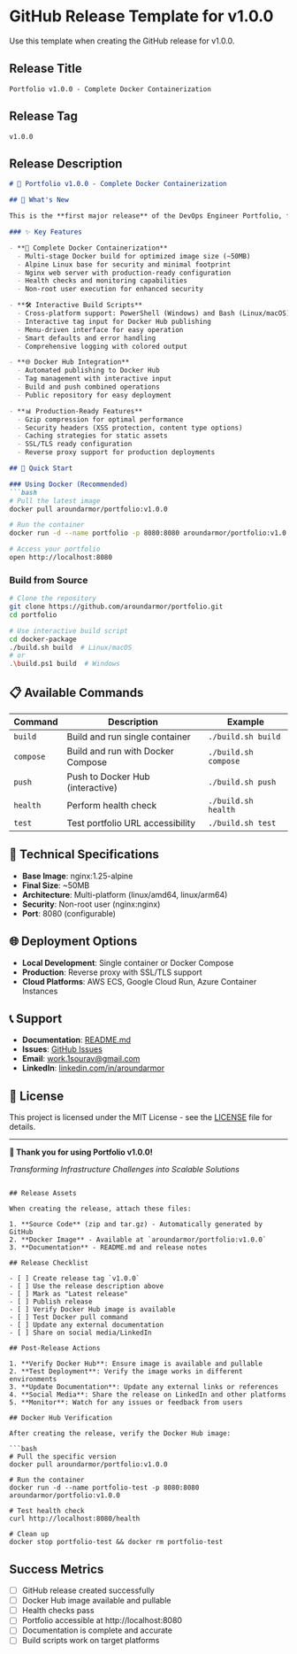 # GitHub Release Template for v1.0.0

Use this template when creating the GitHub release for v1.0.0.

## Release Title
```
Portfolio v1.0.0 - Complete Docker Containerization
```

## Release Tag
```
v1.0.0
```

## Release Description

```markdown
# 🚀 Portfolio v1.0.0 - Complete Docker Containerization

## 🎉 What's New

This is the **first major release** of the DevOps Engineer Portfolio, featuring a complete Docker containerization solution with interactive build scripts and professional deployment capabilities.

### ✨ Key Features

- **🐳 Complete Docker Containerization**
  - Multi-stage Docker build for optimized image size (~50MB)
  - Alpine Linux base for security and minimal footprint
  - Nginx web server with production-ready configuration
  - Health checks and monitoring capabilities
  - Non-root user execution for enhanced security

- **🛠️ Interactive Build Scripts**
  - Cross-platform support: PowerShell (Windows) and Bash (Linux/macOS)
  - Interactive tag input for Docker Hub publishing
  - Menu-driven interface for easy operation
  - Smart defaults and error handling
  - Comprehensive logging with colored output

- **🌐 Docker Hub Integration**
  - Automated publishing to Docker Hub
  - Tag management with interactive input
  - Build and push combined operations
  - Public repository for easy deployment

- **📊 Production-Ready Features**
  - Gzip compression for optimal performance
  - Security headers (XSS protection, content type options)
  - Caching strategies for static assets
  - SSL/TLS ready configuration
  - Reverse proxy support for production deployments

## 🚀 Quick Start

### Using Docker (Recommended)
```bash
# Pull the latest image
docker pull aroundarmor/portfolio:v1.0.0

# Run the container
docker run -d --name portfolio -p 8080:8080 aroundarmor/portfolio:v1.0.0

# Access your portfolio
open http://localhost:8080
```

### Build from Source
```bash
# Clone the repository
git clone https://github.com/aroundarmor/portfolio.git
cd portfolio

# Use interactive build script
cd docker-package
./build.sh build  # Linux/macOS
# or
.\build.ps1 build  # Windows
```

## 📋 Available Commands

| Command | Description | Example |
|---------|-------------|---------|
| `build` | Build and run single container | `./build.sh build` |
| `compose` | Build and run with Docker Compose | `./build.sh compose` |
| `push` | Push to Docker Hub (interactive) | `./build.sh push` |
| `health` | Perform health check | `./build.sh health` |
| `test` | Test portfolio URL accessibility | `./build.sh test` |

## 🔧 Technical Specifications

- **Base Image**: nginx:1.25-alpine
- **Final Size**: ~50MB
- **Architecture**: Multi-platform (linux/amd64, linux/arm64)
- **Security**: Non-root user (nginx:nginx)
- **Port**: 8080 (configurable)

## 🌐 Deployment Options

- **Local Development**: Single container or Docker Compose
- **Production**: Reverse proxy with SSL/TLS support
- **Cloud Platforms**: AWS ECS, Google Cloud Run, Azure Container Instances

## 📞 Support

- **Documentation**: [README.md](README.md)
- **Issues**: [GitHub Issues](https://github.com/aroundarmor/portfolio/issues)
- **Email**: work.1sourav@gmail.com
- **LinkedIn**: [linkedin.com/in/aroundarmor](https://www.linkedin.com/in/aroundarmor)

## 📄 License

This project is licensed under the MIT License - see the [LICENSE](LICENSE) file for details.

---

**🎉 Thank you for using Portfolio v1.0.0!**

*Transforming Infrastructure Challenges into Scalable Solutions*
```

## Release Assets

When creating the release, attach these files:

1. **Source Code** (zip and tar.gz) - Automatically generated by GitHub
2. **Docker Image** - Available at `aroundarmor/portfolio:v1.0.0`
3. **Documentation** - README.md and release notes

## Release Checklist

- [ ] Create release tag `v1.0.0`
- [ ] Use the release description above
- [ ] Mark as "Latest release"
- [ ] Publish release
- [ ] Verify Docker Hub image is available
- [ ] Test Docker pull command
- [ ] Update any external documentation
- [ ] Share on social media/LinkedIn

## Post-Release Actions

1. **Verify Docker Hub**: Ensure image is available and pullable
2. **Test Deployment**: Verify the image works in different environments
3. **Update Documentation**: Update any external links or references
4. **Social Media**: Share the release on LinkedIn and other platforms
5. **Monitor**: Watch for any issues or feedback from users

## Docker Hub Verification

After creating the release, verify the Docker Hub image:

```bash
# Pull the specific version
docker pull aroundarmor/portfolio:v1.0.0

# Run the container
docker run -d --name portfolio-test -p 8080:8080 aroundarmor/portfolio:v1.0.0

# Test health check
curl http://localhost:8080/health

# Clean up
docker stop portfolio-test && docker rm portfolio-test
```

## Success Metrics

- [ ] GitHub release created successfully
- [ ] Docker Hub image available and pullable
- [ ] Health checks pass
- [ ] Portfolio accessible at http://localhost:8080
- [ ] Documentation is complete and accurate
- [ ] Build scripts work on target platforms
